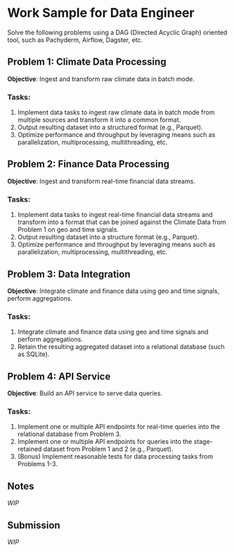 # Work Sample for Data Engineer

Solve the following problems using a DAG (Directed Acyclic Graph) oriented tool, such as Pachyderm, Airflow, Dagster, etc.

## Problem 1: Climate Data Processing

**Objective**: Ingest and transform raw climate data in batch mode.

### Tasks:
1. Implement data tasks to ingest raw climate data in batch mode from multiple sources and transform it into a common format.
2. Output resulting dataset into a structured format (e.g., Parquet).
3. Optimize performance and throughput by leveraging means such as parallelization, multiprocessing, multithreading, etc.

## Problem 2: Finance Data Processing

**Objective**: Ingest and transform real-time financial data streams.

### Tasks:
1. Implement data tasks to ingest real-time financial data streams and transform into a format that can be joined against the Climate Data from Problem 1 on geo and time signals.
2. Output resulting dataset into a structure format (e.g., Parquet).
3. Optimize performance and throughput by leveraging means such as parallelization, multiprocessing, multithreading, etc.

## Problem 3: Data Integration

**Objective**: Integrate climate and finance data using geo and time signals, perform aggregations.

### Tasks:
1. Integrate climate and finance data using geo and time signals and perform aggregations.
2. Retain the resulting aggregated dataset into a relational database (such as SQLite).

## Problem 4: API Service

**Objective**: Build an API service to serve data queries.

### Tasks:
1. Implement one or multiple API endpoints for real-time queries into the relational database from Problem 3.
2. Implement one or multiple API endpoints for queries into the stage-retained dataset from Problem 1 and 2 (e.g., Parquet).
3. (Bonus) Implement reasonable tests for data processing tasks from Problems 1-3.

## Notes

_WIP_

## Submission

_WIP_
